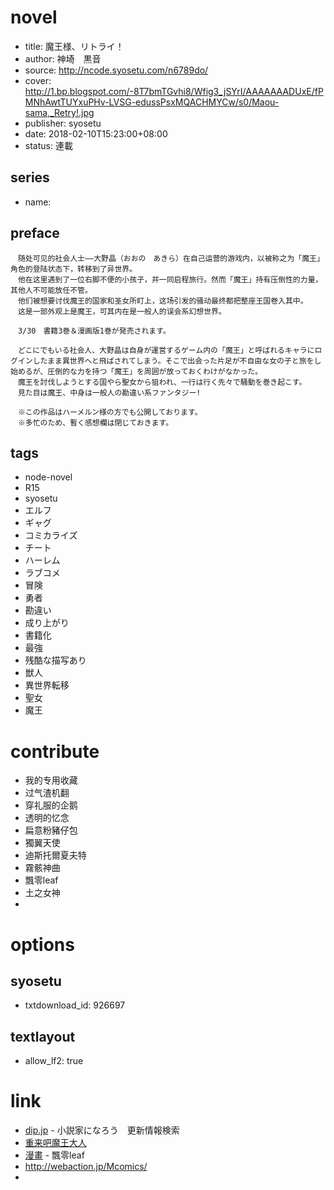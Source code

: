 # novel

- title: 魔王様、リトライ！
- author: 神埼　黒音
- source: http://ncode.syosetu.com/n6789do/
- cover: http://1.bp.blogspot.com/-8T7bmTGvhi8/Wfig3_jSYrI/AAAAAAADUxE/fPMNhAwtTUYxuPHv-LVSG-edussPsxMQACHMYCw/s0/Maou-sama,_Retry!.jpg
- publisher: syosetu
- date: 2018-02-10T15:23:00+08:00
- status: 連載

## series

- name:

## preface


```
　随处可见的社会人士——大野晶（おおの　あきら）在自己运营的游戏内，以被称之为「魔王」角色的登陆状态下，转移到了异世界。
　他在这里遇到了一位右脚不便的小孩子，并一同启程旅行。然而「魔王」持有压倒性的力量，其他人不可能放任不管。
　他们被想要讨伐魔王的国家和圣女所盯上，这场引发的骚动最终都把整座王国卷入其中。
　这是一部外观上是魔王，可其内在是一般人的误会系幻想世界。

　3/30　書籍3巻＆漫画版1巻が発売されます。

　どこにでもいる社会人、大野晶は自身が運営するゲーム内の「魔王」と呼ばれるキャラにログインしたまま異世界へと飛ばされてしまう。そこで出会った片足が不自由な女の子と旅をし始めるが、圧倒的な力を持つ「魔王」を周囲が放っておくわけがなかった。
　魔王を討伐しようとする国やら聖女から狙われ、一行は行く先々で騒動を巻き起こす。
　見た目は魔王、中身は一般人の勘違い系ファンタジー! 

　※この作品はハーメルン様の方でも公開しております。
　※多忙のため、暫く感想欄は閉じておきます。
```

## tags

- node-novel
- R15
- syosetu
- エルフ
- ギャグ
- コミカライズ
- チート
- ハーレム
- ラブコメ
- 冒険
- 勇者
- 勘違い
- 成り上がり
- 書籍化
- 最強
- 残酷な描写あり
- 獣人
- 異世界転移
- 聖女
- 魔王

# contribute

- 我的专用收藏
- 过气渣机翻
- 穿礼服的企鹅
- 透明的忆念
- 扁意粉豬仔包
- 獨翼天使
- 迪斯托爾夏夫特
- 霧骸神曲
- 飄零leaf
- 土之女神
- 

# options

## syosetu

- txtdownload_id: 926697

## textlayout

- allow_lf2: true

# link

- [dip.jp](https://narou.dip.jp/search.php?text=n6789do&novel=all&genre=all&new_genre=all&length=0&down=0&up=100) - 小説家になろう　更新情報検索
- [重来吧魔王大人](https://tieba.baidu.com/f?kw=%E9%87%8D%E6%9D%A5%E5%90%A7%E9%AD%94%E7%8E%8B%E5%A4%A7%E4%BA%BA)
- [漫畫](http://tieba.baidu.com/home/main/?un=%E9%A3%84%E9%9B%B6leaf&ie=utf-8&id=04e2e9a384e99bb66c656166ae5f&fr=frs&red_tag=c2986950856) - 飄零leaf
- http://webaction.jp/Mcomics/
- 


